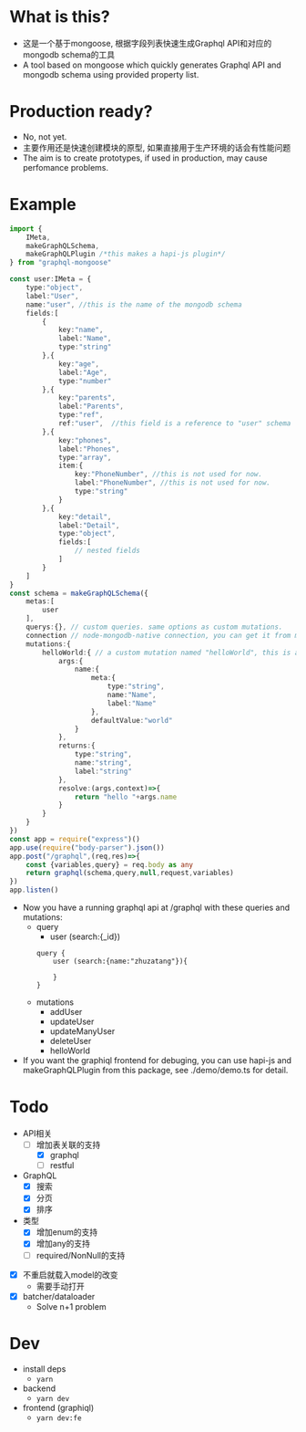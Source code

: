 # What is this?
- 这是一个基于mongoose, 根据字段列表快速生成Graphql API和对应的mongodb schema的工具
- A tool based on mongoose which quickly generates Graphql API and mongodb schema using provided property list.

# Production ready?
- No, not yet.
- 主要作用还是快速创建模块的原型, 如果直接用于生产环境的话会有性能问题
- The aim is to create prototypes, if used in production, may cause perfomance problems.

# Example
```typescript
import {
    IMeta, 
    makeGraphQLSchema, 
    makeGraphQLPlugin /*this makes a hapi-js plugin*/
} from "graphql-mongoose"

const user:IMeta = {
    type:"object",
    label:"User",
    name:"user", //this is the name of the mongodb schema
    fields:[
        {
            key:"name",
            label:"Name",
            type:"string"
        },{
            key:"age",
            label:"Age",
            type:"number"
        },{
            key:"parents",
            label:"Parents",
            type:"ref",
            ref:"user",  //this field is a reference to "user" schema
        },{
            key:"phones",
            label:"Phones",
            type:"array",
            item:{
                key:"PhoneNumber", //this is not used for now.
                label:"PhoneNumber", //this is not used for now.
                type:"string"
            }
        },{
            key:"detail",
            label:"Detail",
            type:"object",
            fields:[
                // nested fields
            ]
        }
    ]
}
const schema = makeGraphQLSchema({
    metas:[
        user
    ],
    querys:{}, // custom queries. same options as custom mutations.
    connection // node-mongodb-native connection, you can get it from mongoose's createConnection method
    mutations:{
        helloWorld:{ // a custom mutation named "helloWorld", this is added in addition to the generated mutations.
            args:{
                name:{
                    meta:{
                        type:"string",
                        name:"Name",
                        label:"Name"
                    },
                    defaultValue:"world"
                }
            },
            returns:{
                type:"string",
                name:"string",
                label:"string"
            },
            resolve:(args,context)=>{
                return "hello "+args.name
            }
        }
    }
})
const app = require("express")()
app.use(require("body-parser").json())
app.post("/graphql",(req,res)=>{
    const {variables,query} = req.body as any
    return graphql(schema,query,null,request,variables)
})
app.listen()
```
- Now you have a running graphql api at /graphql with these queries and mutations:
    - query
        - user (search:{_id}) 
        ```
        query {
            user (search:{name:"zhuzatang"}){
                
            }
        }
        ```
    - mutations
        - addUser
        - updateUser
        - updateManyUser
        - deleteUser
        - helloWorld
- If you want the graphiql frontend for debuging, you can use hapi-js and makeGraphQLPlugin from this package, see ./demo/demo.ts for detail.

# Todo

- API相关
    - [ ] 增加表关联的支持
        - [x] graphql
        - [ ] restful
- GraphQL
    - [x] 搜索
    - [x] 分页
    - [x] 排序
- 类型
    - [x] 增加enum的支持
    - [x] 增加any的支持
    - [ ] required/NonNull的支持
- [x] 不重启就载入model的改变
    - 需要手动打开
- [x] batcher/dataloader
    - Solve n+1 problem

# Dev

- install deps
    - `yarn`
- backend
    - `yarn dev`
- frontend (graphiql)
    - `yarn dev:fe`